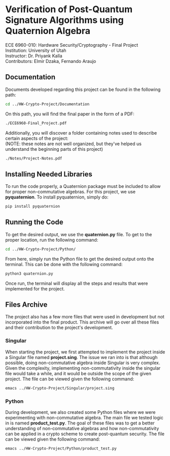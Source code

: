 # Verification of Post-Quantum Signature Algorithms using Quaternion Algebra
ECE 6960-010: Hardware Security/Cryptography - Final Project \
Institution: University of Utah \
Instructor: Dr. Priyank Kalla \
Contributors: Elmir Dzaka, Fernando Araujo

## Documentation
Documents developed regarding this project can be found in the following path:
```bash
cd ../HW-Crypto-Project/Documentation
```
On this path, you will find the final paper in the form of a PDF:
```bash
./ECE6960-Final_Project.pdf
```
Additionally, you will discover a folder containing notes used to describe certain aspects of the project: \
(NOTE: these notes are not well organized, but they've helped us understand the beginning parts of this project)
```bash
./Notes/Project-Notes.pdf
```

## Installing Needed Libraries
To run the code properly, a Quaternion package must be included to allow for proper non-commutative algebras. For this project, we use **pyquaternion**. To install pyquaternion, simply do:
```bash
pip install pyquaternion
```
## Running the Code
To get the desired output, we use the **quaternion.py** file. To get to the proper location, run the following command:
```bash
cd ../HW-Crypto-Project/Python/
```
From here, simply run the Python file to get the desired output onto the terminal. This can be done with the following command:
```bash
python3 quaternion.py
```
Once run, the terminal will display all the steps and results that were implemented for the project.
 
## Files Archive
The project also has a few more files that were used in development but not incorporated into the final product. This archive will go over all these files and their contribution to the project's development.

### Singular
When starting the project, we first attempted to implement the project inside a Singular file named **project.sing**. The issue we ran into is that although possible, doing non-commutative algebra inside Singular is very complex. Given the complexity, implementing non-commutativity inside the singular file would take a while, and it would be outside the scope of the given project. The file can be viewed given the following command:
```bash
emacs ../HW-Crypto-Project/Singular/project.sing
```   
### Python
During development, we also created some Python files where we were experimenting with non-commutative algebra. The main file we tested logic in is named **product_test.py**. The goal of these files was to get a better understanding of non-commutative algebras and how non-commutativity can be applied in a crypto scheme to create post-quantum security. The file can be viewed given the following command:
```bash
emacs ../HW-Crypto-Project/Python/product_test.py
``` 
